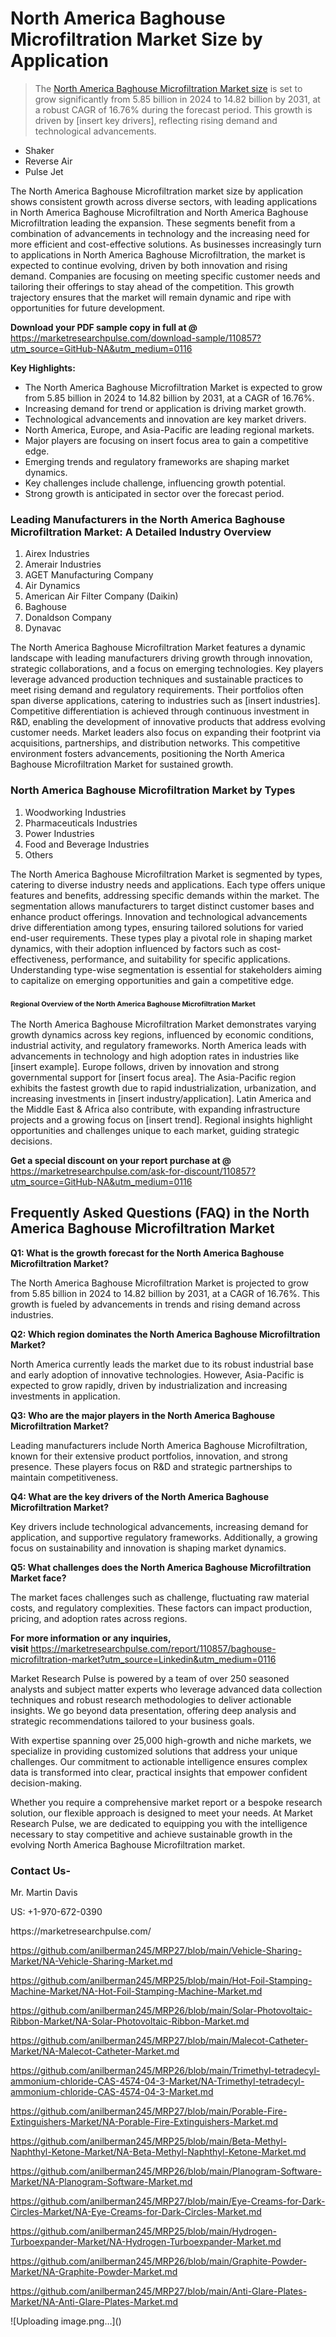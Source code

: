 <h1>North America Baghouse Microfiltration Market&nbsp;Size by Application</h1><blockquote><p>The <a href="https://marketresearchpulse.com/download-sample/110857?utm_source=GitHub-NA&amp;utm_medium=0116">North America Baghouse Microfiltration Market size</a> is set to grow significantly from 5.85 billion in 2024 to 14.82 billion by 2031, at a robust CAGR of 16.76% during the forecast period. This growth is driven by [insert key drivers], reflecting rising demand and technological advancements.</p></blockquote><ul><li>Shaker <li> Reverse Air <li> Pulse Jet</li></ul><p>The North America Baghouse Microfiltration market size by application shows consistent growth across diverse sectors, with leading applications in North America Baghouse Microfiltration and North America Baghouse Microfiltration leading the expansion. These segments benefit from a combination of advancements in technology and the increasing need for more efficient and cost-effective solutions. As businesses increasingly turn to applications in North America Baghouse Microfiltration, the market is expected to continue evolving, driven by both innovation and rising demand. Companies are focusing on meeting specific customer needs and tailoring their offerings to stay ahead of the competition. This growth trajectory ensures that the market will remain dynamic and ripe with opportunities for future development.</p><p><strong>Download your PDF sample copy in full at @ </strong><a href="https://marketresearchpulse.com/download-sample/110857?utm_source=GitHub-NA&amp;utm_medium=0116">https://marketresearchpulse.com/download-sample/110857?utm_source=GitHub-NA&amp;utm_medium=0116</a></p><p><strong>Key Highlights: </strong></p><ul><li>The North America Baghouse Microfiltration Market is expected to grow from 5.85 billion in 2024 to 14.82 billion by 2031, at a CAGR of 16.76%.</li><li>Increasing demand for trend or application is driving market growth.</li><li>Technological advancements and innovation are key market drivers.</li><li>North America, Europe, and Asia-Pacific are leading regional markets.</li><li>Major players are focusing on insert focus area to gain a competitive edge.</li><li>Emerging trends and regulatory frameworks are shaping market dynamics.</li><li>Key challenges include challenge, influencing growth potential.</li><li>Strong growth is anticipated in sector over the forecast period.</li></ul><h3>Leading Manufacturers in the North America Baghouse Microfiltration Market: A Detailed Industry Overview</h3><ol><li>Airex Industries</li><li>Amerair Industries</li><li>AGET Manufacturing Company</li><li>Air Dynamics</li><li>American Air Filter Company (Daikin)</li><li>Baghouse</li><li>Donaldson Company</li><li>Dynavac</li></ol><div class="flex max-w-full flex-col flex-grow"><div class="min-h-8 text-message flex w-full flex-col items-end gap-2 whitespace-normal break-words [.text-message+&amp;]:mt-5" dir="auto" data-message-author-role="assistant" data-message-id="fd8432e4-4910-450d-b182-61b7bfb0a01f" data-message-model-slug="gpt-4o"><div class="flex w-full flex-col gap-1 empty:hidden first:pt-[3px]"><div class="markdown prose w-full break-words dark:prose-invert light"><p>The North America Baghouse Microfiltration Market features a dynamic landscape with leading manufacturers driving growth through innovation, strategic collaborations, and a focus on emerging technologies. Key players leverage advanced production techniques and sustainable practices to meet rising demand and regulatory requirements. Their portfolios often span diverse applications, catering to industries such as [insert industries]. Competitive differentiation is achieved through continuous investment in R&amp;D, enabling the development of innovative products that address evolving customer needs. Market leaders also focus on expanding their footprint via acquisitions, partnerships, and distribution networks. This competitive environment fosters advancements, positioning the North America Baghouse Microfiltration Market for sustained growth.</p></div></div></div></div><h3>North America Baghouse Microfiltration Market by Types</h3><ol><li>Woodworking Industries <li> Pharmaceuticals Industries <li> Power Industries <li> Food and Beverage Industries <li> Others</li></ol><div class="flex max-w-full flex-col flex-grow"><div class="min-h-8 text-message flex w-full flex-col items-end gap-2 whitespace-normal break-words [.text-message+&amp;]:mt-5" dir="auto" data-message-author-role="assistant" data-message-id="084470be-0bb7-4664-bddf-5156b4f41249" data-message-model-slug="gpt-4o-mini"><div class="flex w-full flex-col gap-1 empty:hidden first:pt-[3px]"><div class="markdown prose w-full break-words dark:prose-invert light"><p>The North America Baghouse Microfiltration Market is segmented by types, catering to diverse industry needs and applications. Each type offers unique features and benefits, addressing specific demands within the market. The segmentation allows manufacturers to target distinct customer bases and enhance product offerings. Innovation and technological advancements drive differentiation among types, ensuring tailored solutions for varied end-user requirements. These types play a pivotal role in shaping market dynamics, with their adoption influenced by factors such as cost-effectiveness, performance, and suitability for specific applications. Understanding type-wise segmentation is essential for stakeholders aiming to capitalize on emerging opportunities and gain a competitive edge.</p></div></div></div></div><h3><span style="font-size: 11px;">Regional Overview of the North America Baghouse Microfiltration Market</span></h3><div class="flex max-w-full flex-col flex-grow"><div class="min-h-8 text-message flex w-full flex-col items-end gap-2 whitespace-normal break-words [.text-message+&amp;]:mt-5" dir="auto" data-message-author-role="assistant" data-message-id="e9038762-ce64-4e30-91c9-9bd413514231" data-message-model-slug="gpt-4o-mini"><div class="flex w-full flex-col gap-1 empty:hidden first:pt-[3px]"><div class="markdown prose w-full break-words dark:prose-invert light"><p>The North America Baghouse Microfiltration Market demonstrates varying growth dynamics across key regions, influenced by economic conditions, industrial activity, and regulatory frameworks. North America leads with advancements in technology and high adoption rates in industries like [insert example]. Europe follows, driven by innovation and strong governmental support for [insert focus area]. The Asia-Pacific region exhibits the fastest growth due to rapid industrialization, urbanization, and increasing investments in [insert industry/application]. Latin America and the Middle East &amp; Africa also contribute, with expanding infrastructure projects and a growing focus on [insert trend]. Regional insights highlight opportunities and challenges unique to each market, guiding strategic decisions.</p></div></div></div></div><p><strong>Get a special discount on your report purchase at @ </strong><a href="https://marketresearchpulse.com/ask-for-discount/110857?utm_source=GitHub-NA&amp;utm_medium=0116">https://marketresearchpulse.com/ask-for-discount/110857?utm_source=GitHub-NA&amp;utm_medium=0116</a></p><h2>Frequently Asked Questions (FAQ) in the North America Baghouse Microfiltration Market</h2><p><strong>Q1: What is the growth forecast for the North America Baghouse Microfiltration Market?</strong></p><p>The North America Baghouse Microfiltration Market is projected to grow from 5.85 billion in 2024 to 14.82 billion by 2031, at a CAGR of 16.76%. This growth is fueled by advancements in trends and rising demand across industries.</p><p><strong>Q2: Which region dominates the North America Baghouse Microfiltration Market?</strong></p><p>North America currently leads the market due to its robust industrial base and early adoption of innovative technologies. However, Asia-Pacific is expected to grow rapidly, driven by industrialization and increasing investments in application.</p><p><strong>Q3: Who are the major players in the North America Baghouse Microfiltration Market?</strong></p><p>Leading manufacturers include North America Baghouse Microfiltration, known for their extensive product portfolios, innovation, and strong presence. These players focus on R&amp;D and strategic partnerships to maintain competitiveness.</p><p><strong>Q4: What are the key drivers of the North America Baghouse Microfiltration Market?</strong></p><p>Key drivers include technological advancements, increasing demand for application, and supportive regulatory frameworks. Additionally, a growing focus on sustainability and innovation is shaping market dynamics.</p><p><strong>Q5: What challenges does the North America Baghouse Microfiltration Market face?</strong></p><p>The market faces challenges such as challenge, fluctuating raw material costs, and regulatory complexities. These factors can impact production, pricing, and adoption rates across regions.</p><p><strong>For more information or any inquiries, visit&nbsp;</strong><a href="https://marketresearchpulse.com/report/110857/baghouse-microfiltration-market?utm_source=Linkedin&utm_medium=0116">https://marketresearchpulse.com/report/110857/baghouse-microfiltration-market?utm_source=Linkedin&utm_medium=0116</a></p><p>Market Research Pulse is powered by a team of over 250 seasoned analysts and subject matter experts who leverage advanced data collection techniques and robust research methodologies to deliver actionable insights. We go beyond data presentation, offering deep analysis and strategic recommendations tailored to your business goals.</p><p>With expertise spanning over 25,000 high-growth and niche markets, we specialize in providing customized solutions that address your unique challenges. Our commitment to actionable intelligence ensures complex data is transformed into clear, practical insights that empower confident decision-making.</p><p>Whether you require a comprehensive market report or a bespoke research solution, our flexible approach is designed to meet your needs. At Market Research Pulse, we are dedicated to equipping you with the intelligence necessary to stay competitive and achieve sustainable growth in the evolving North America Baghouse Microfiltration market.</p><h3><strong>Contact Us-</strong></h3><p>Mr. Martin Davis</p><p>US: +1-970-672-0390</p><p>https://marketresearchpulse.com/</p><p><a href="https://github.com/anilberman245/MRP27/blob/main/Vehicle-Sharing-Market/NA-Vehicle-Sharing-Market.md">https://github.com/anilberman245/MRP27/blob/main/Vehicle-Sharing-Market/NA-Vehicle-Sharing-Market.md</a></p><p><a href="https://github.com/anilberman245/MRP25/blob/main/Hot-Foil-Stamping-Machine-Market/NA-Hot-Foil-Stamping-Machine-Market.md">https://github.com/anilberman245/MRP25/blob/main/Hot-Foil-Stamping-Machine-Market/NA-Hot-Foil-Stamping-Machine-Market.md</a></p><p><a href="https://github.com/anilberman245/MRP26/blob/main/Solar-Photovoltaic-Ribbon-Market/NA-Solar-Photovoltaic-Ribbon-Market.md">https://github.com/anilberman245/MRP26/blob/main/Solar-Photovoltaic-Ribbon-Market/NA-Solar-Photovoltaic-Ribbon-Market.md</a></p><p><a href="https://github.com/anilberman245/MRP27/blob/main/Malecot-Catheter-Market/NA-Malecot-Catheter-Market.md">https://github.com/anilberman245/MRP27/blob/main/Malecot-Catheter-Market/NA-Malecot-Catheter-Market.md</a></p><p><a href="https://github.com/anilberman245/MRP26/blob/main/Trimethyl-tetradecyl-ammonium-chloride-CAS-4574-04-3-Market/NA-Trimethyl-tetradecyl-ammonium-chloride-CAS-4574-04-3-Market.md">https://github.com/anilberman245/MRP26/blob/main/Trimethyl-tetradecyl-ammonium-chloride-CAS-4574-04-3-Market/NA-Trimethyl-tetradecyl-ammonium-chloride-CAS-4574-04-3-Market.md</a></p><p><a href="https://github.com/anilberman245/MRP27/blob/main/Porable-Fire-Extinguishers-Market/NA-Porable-Fire-Extinguishers-Market.md">https://github.com/anilberman245/MRP27/blob/main/Porable-Fire-Extinguishers-Market/NA-Porable-Fire-Extinguishers-Market.md</a></p><p><a href="https://github.com/anilberman245/MRP25/blob/main/Beta-Methyl-Naphthyl-Ketone-Market/NA-Beta-Methyl-Naphthyl-Ketone-Market.md">https://github.com/anilberman245/MRP25/blob/main/Beta-Methyl-Naphthyl-Ketone-Market/NA-Beta-Methyl-Naphthyl-Ketone-Market.md</a></p><p><a href="https://github.com/anilberman245/MRP26/blob/main/Planogram-Software-Market/NA-Planogram-Software-Market.md">https://github.com/anilberman245/MRP26/blob/main/Planogram-Software-Market/NA-Planogram-Software-Market.md</a></p><p><a href="https://github.com/anilberman245/MRP27/blob/main/Eye-Creams-for-Dark-Circles-Market/NA-Eye-Creams-for-Dark-Circles-Market.md">https://github.com/anilberman245/MRP27/blob/main/Eye-Creams-for-Dark-Circles-Market/NA-Eye-Creams-for-Dark-Circles-Market.md</a></p><p><a href="https://github.com/anilberman245/MRP25/blob/main/Hydrogen-Turboexpander-Market/NA-Hydrogen-Turboexpander-Market.md">https://github.com/anilberman245/MRP25/blob/main/Hydrogen-Turboexpander-Market/NA-Hydrogen-Turboexpander-Market.md</a></p><p><a href="https://github.com/anilberman245/MRP26/blob/main/Graphite-Powder-Market/NA-Graphite-Powder-Market.md">https://github.com/anilberman245/MRP26/blob/main/Graphite-Powder-Market/NA-Graphite-Powder-Market.md</a></p><p><a href="https://github.com/anilberman245/MRP27/blob/main/Anti-Glare-Plates-Market/NA-Anti-Glare-Plates-Market.md">https://github.com/anilberman245/MRP27/blob/main/Anti-Glare-Plates-Market/NA-Anti-Glare-Plates-Market.md</a></p>
![Uploading image.png…]()
